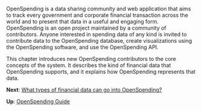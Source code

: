 OpenSpending is a data sharing community and web application that aims to track every government and corporate financial transaction across the world and to present that data in a useful and engaging form. OpenSpending is an open project maintained by a community of contributors. Anyone interested in spending data of any kind is invited to contribute data to the OpenSpending database, create visualizations using the OpenSpending software, and use the OpenSpending API.

This chapter introduces new OpenSpending contributors to the core concepts of the system. It describes the kind of financial data that OpenSpending supports, and it explains how OpenSpending represents that data.

**Next**: [What types of financial data can go into OpenSpending?](../financial-data-types/)

**Up**: [OpenSpending Guide](../)